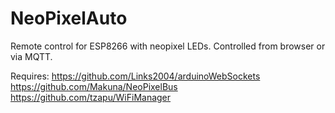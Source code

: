 # NeoPixelAuto

Remote control for ESP8266 with neopixel LEDs.
Controlled from browser or via MQTT.

Requires:
https://github.com/Links2004/arduinoWebSockets
https://github.com/Makuna/NeoPixelBus
https://github.com/tzapu/WiFiManager
